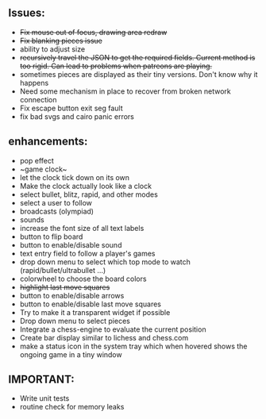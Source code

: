 ## Issues:

* ~~Fix mouse out of focus, drawing area redraw~~
* ~~Fix blanking pieces issue~~
* ability to adjust size
* ~~recursively travel the JSON to get the required fields. Current method is too rigid. Can lead to problems when patreons are playing.~~
* sometimes pieces are displayed as their tiny versions. Don't know why it happens
* Need some mechanism in place to recover from broken network connection
* Fix escape button exit seg fault
* fix bad svgs and cairo panic errors

## enhancements:

* pop effect
* ~game clock~
* let the clock tick down on its own
* Make the clock actually look like a clock
* select bullet, blitz, rapid, and other modes
* select a user to follow
* broadcasts (olympiad)
* sounds
* increase the font size of all text labels
* button to flip board
* button to enable/disable sound
* text entry field to follow a player's games
* drop down menu to select which top mode to watch (rapid/bullet/ultrabullet ...)
* colorwheel to choose the board colors
* ~~highlight last move squares~~
* button to enable/disable arrows
* button to enable/disable last move squares
* Try to make it a transparent widget if possible
* Drop down menu to select pieces
* Integrate a chess-engine to evaluate the current position
* Create bar display similar to lichess and chess.com
* make a status icon in the system tray which when hovered shows the ongoing game in a tiny window

## IMPORTANT:
* Write unit tests
* routine check for memory leaks
